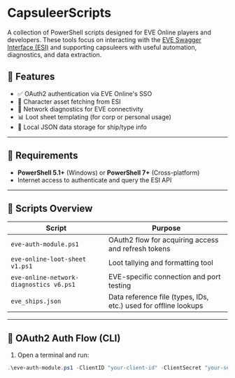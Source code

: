 # CapsuleerScripts

A collection of PowerShell scripts designed for EVE Online players and developers. These tools focus on interacting with the [EVE Swagger Interface (ESI)](https://esi.evetech.net/ui/) and supporting capsuleers with useful automation, diagnostics, and data extraction.

## 🔧 Features

- ✅ OAuth2 authentication via EVE Online's SSO
- 🚀 Character asset fetching from ESI
- 📡 Network diagnostics for EVE connectivity
- 📊 Loot sheet templating (for corp or personal usage)
- 📁 Local JSON data storage for ship/type info

---

## 🧰 Requirements

- **PowerShell 5.1+** (Windows) or **PowerShell 7+** (Cross-platform)
- Internet access to authenticate and query the ESI API

---

## 🧪 Scripts Overview

| Script | Purpose |
|--------|---------|
| `eve-auth-module.ps1` | OAuth2 flow for acquiring access and refresh tokens |
| `eve-online-loot-sheet v1.ps1` | Loot tallying and formatting tool |
| `eve-online-network-diagnostics v6.ps1` | EVE-specific connection and port testing |
| `eve_ships.json` | Data reference file (types, IDs, etc.) used for offline lookups |

---

## 🔑 OAuth2 Auth Flow (CLI)

1. Open a terminal and run:

```powershell
.\eve-auth-module.ps1 -ClientID "your-client-id" -ClientSecret "your-secret" -RedirectUri "https://yourapp.com/callback"
